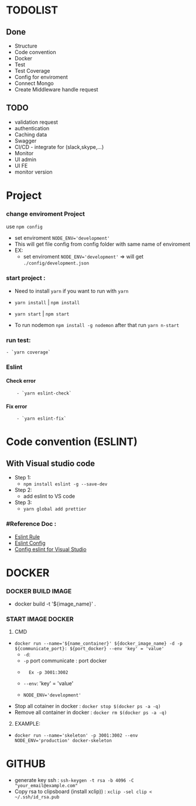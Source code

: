 # TODOLIST
## Done
- Structure
- Code convention
- Docker
- Test
- Test Coverage
- Config for enviroment
- Connect Mongo
- Create Middleware handle request
## TODO
- validation request
- authentication
- Caching data
- Swagger
- CI/CD - integrate for (slack,skype,...)
- Monitor
- UI admin
- UI FE
- monitor version











# Project
### change enviroment Project
  use `npm config`
-  set enviroment `NODE_ENV='development'`
  - This will get file config from config folder with same name of enviroment
  - EX:
     - set enviroment `NODE_ENV='development'` => will get `./config/development.json`
### start project :
 - Need to install `yarn` if you want to run with `yarn` 
 - `yarn install` | `npm install` 
 - `yarn start` | `npm start` 

  - To run nodemon `npm install -g nodemon` after that run `yarn n-start`  
### run test:
 
    - `yarn coverage`

### Eslint

#### Check error

        - `yarn eslint-check`

#### Fix error

        - `yarn eslint-fix`

# Code convention (ESLINT) 

## With Visual studio code

- Step 1:
  - `npm install eslint -g --save-dev`
- Step 2:
  - add eslint to VS code
- Step 3:
  - `yarn global add prettier`

### #Reference Doc :
- [Eslint Rule](https://eslint.org/docs/rules/)
- [Eslint Config](https://eslint.org/docs/user-guide/configuring)
- [Config eslint for Visual Studio](https://medium.com/@pgivens/write-cleaner-code-using-prettier-and-eslint-in-vscode-d04f63805dcd)

# DOCKER

### DOCKER BUILD IMAGE

- docker build -t '${image_name}' .

### START IMAGE DOCKER
1. CMD 
- `docker run --name='${name_container}' ${docker_image_name} -d -p ${communicate_port}: ${port_docker} --env 'key' = 'value'`
    - `-d`:
    - `-p` port communicate : port docker
    -       Ex -p 3001:3002
    - `--env`: 'key' = 'value'
    -     NODE_ENV='development'
- Stop all cotainer in docker : `docker stop $(docker ps -a -q)`
- Remove all container in docker : `docker rm $(docker ps -a -q)`
2. EXAMPLE:

  - `docker run --name='skeleton' -p 3001:3002 --env NODE_ENV='production' docker-skeleton`

# GITHUB
  - generate key ssh : `ssh-keygen -t rsa -b 4096 -C "your_email@example.com"`
  - Copy rsa to clipsboard (install xclip)) : `xclip -sel clip < ~/.ssh/id_rsa.pub`
